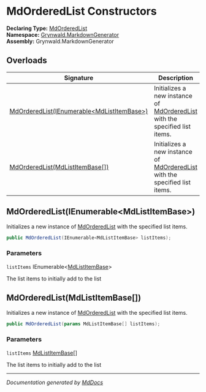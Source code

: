 ﻿<!--  
  <auto-generated>   
    The contents of this file were generated by a tool.  
    Changes to this file may be list if the file is regenerated  
  </auto-generated>   
-->

# MdOrderedList Constructors

**Declaring Type:** [MdOrderedList](../index.md)  
**Namespace:** [Grynwald.MarkdownGenerator](../../index.md)  
**Assembly:** Grynwald.MarkdownGenerator

## Overloads

| Signature                                                                               | Description                                                                               |
| --------------------------------------------------------------------------------------- | ----------------------------------------------------------------------------------------- |
| [MdOrderedList(IEnumerable\<MdListItemBase\>)](#mdorderedlistienumerablemdlistitembase) | Initializes a new instance of [MdOrderedList](../index.md) with the specified list items. |
| [MdOrderedList(MdListItemBase\[\])](#mdorderedlistmdlistitembase)                       | Initializes a new instance of [MdOrderedList](../index.md) with the specified list items. |

## MdOrderedList(IEnumerable\<MdListItemBase\>)

Initializes a new instance of [MdOrderedList](../index.md) with the specified list items.

```csharp
public MdOrderedList(IEnumerable<MdListItemBase> listItems);
```

### Parameters

`listItems`  IEnumerable\<[MdListItemBase](../../MdListItemBase/index.md)\>

The list items to initially add to the list

## MdOrderedList(MdListItemBase\[\])

Initializes a new instance of [MdOrderedList](../index.md) with the specified list items.

```csharp
public MdOrderedList(params MdListItemBase[] listItems);
```

### Parameters

`listItems`  [MdListItemBase](../../MdListItemBase/index.md)\[\]

The list items to initially add to the list

___

*Documentation generated by [MdDocs](https://github.com/ap0llo/mddocs)*
